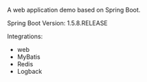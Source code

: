 A web application demo based on Spring Boot.

Spring Boot Version: 1.5.8.RELEASE

Integrations:
- web
- MyBatis
- Redis
- Logback
